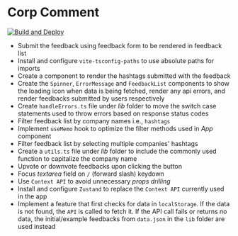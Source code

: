 # Corp Comment

[![Build and Deploy](https://github.com/anmolshah80/corp-comment/actions/workflows/deploy_production.yml/badge.svg)](https://github.com/anmolshah80/corp-comment/actions/workflows/deploy_production.yml)

- Submit the feedback using feedback form to be rendered in feedback list
- Install and configure `vite-tsconfig-paths` to use absolute paths for imports
- Create a component to render the hashtags submitted with the feedback
- Create the `Spinner`, `ErrorMessage` and `FeedbackList` components to show the loading icon when data is being fetched, render any api errors, and render feedbacks submitted by users respectively
- Create `handleErrors.ts` file under _lib_ folder to move the switch case statements used to throw errors based on response status codes
- Filter feedback list by company names i.e., `hashtags`
- Implement `useMemo` hook to optimize the filter methods used in _App_ component
- Filter feedback list by selecting multiple companies' hashtags
- Create a `utils.ts` file under _lib_ folder to include the commonly used function to capitalize the company name
- Upvote or downvote feedbacks upon clicking the button
- Focus _textarea_ field on `/` (forward slash) keydown
- Use `Context API` to avoid unnecessary _props drilling_
- Install and configure `Zustand` to replace the `Context API` currently used in the app
- Implement a feature that first checks for data in `localStorage`. If the data is not found, the `API` is called to fetch it. If the API call fails or returns no data, the initial/example feedbacks from `data.json` in the `lib` folder are used instead
